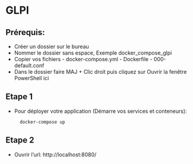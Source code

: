 # GLPI

## Prérequis:
- Créer un dossier sur le bureau
- Nommer le dossier sans espace, Exemple docker_compose_glpi
- Copier vos fichiers
          - docker-compose.yml
          - Dockerfile
          - 000-default.conf
- Dans le dossier faire MAJ + Clic droit puis cliquez sur Ouvrir la fenêtre PowerShell ici

## Etape 1
- Pour déployer votre application (Démarre vos services et conteneurs):

        docker-compose up

## Etape 2
* Ouvrir l’url:   http://localhost:8080/

